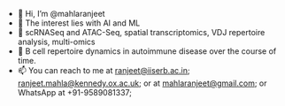 - 👋 Hi, I’m @mahlaranjeet
- 👀 The interest lies with AI and ML 
- 🌱 scRNASeq and ATAC-Seq, spatial transcriptomics, VDJ repertoire analysis, multi-omics
- 💞️ B cell repertoire dynamics in autoimmune disease over the course of time.  
- 📫 You can reach to me at ranjeet@iiserb.ac.in; ranjeet.mahla@kennedy.ox.ac.uk; or at mahlaranjeet@gmail.com; or WhatsApp at +91-9589081337;

<!---
mahlaranjeet/mahlaranjeet is a ✨ special ✨ repository because its `README.md` (this file) appears on your GitHub profile.
You can click the Preview link to take a look at your changes.
--->
